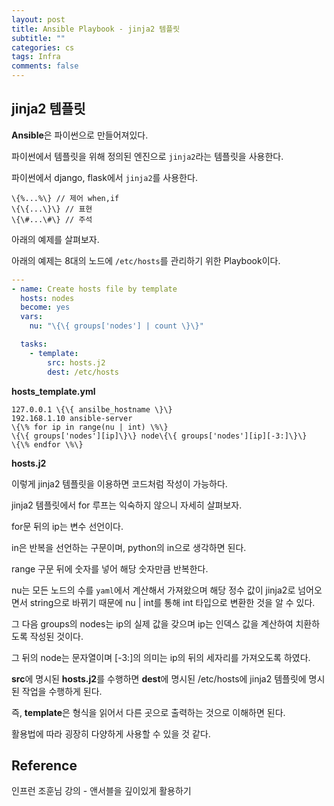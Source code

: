 ```yaml
---
layout: post
title: Ansible Playbook - jinja2 템플릿
subtitle: ""
categories: cs
tags: Infra
comments: false
---
```


## jinja2 템플릿

**Ansible**은 파이썬으로 만들어져있다.

파이썬에서 템플릿을 위해 정의된 엔진으로 `jinja2`라는 템플릿을 사용한다.

파이썬에서 django, flask에서 `jinja2`를 사용한다.

```jinja2
\{%...%\} // 제어 when,if
\{\{...\}\} // 표현
\{\#...\#\} // 주석
```

아래의 예제를 살펴보자.

아래의 예제는 8대의 노드에 `/etc/hosts`를 관리하기 위한 Playbook이다.

```yaml
---
- name: Create hosts file by template
  hosts: nodes
  become: yes
  vars:
    nu: "\{\{ groups['nodes'] | count \}\}"

  tasks:
    - template:
        src: hosts.j2
        dest: /etc/hosts
```

**hosts_template.yml**

```jinja2
127.0.0.1 \{\{ ansilbe_hostname \}\}
192.168.1.10 ansible-server
\{\% for ip in range(nu | int) \%\}
\{\{ groups['nodes'][ip]\}\} node\{\{ groups['nodes'][ip][-3:]\}\}
\{\% endfor \%\}
```

**hosts.j2**

이렇게 jinja2 템플릿을 이용하면 코드처럼 작성이 가능하다.

jinja2 템플릿에서 for 루프는 익숙하지 않으니 자세히 살펴보자.

for문 뒤의 ip는 변수 선언이다.

in은 반복을 선언하는 구문이며, python의 in으로 생각하면 된다.

range 구문 뒤에 숫자를 넣어 해당 숫자만큼 반복한다.

nu는 모든 노드의 수를 `yaml`에서 계산해서 가져왔으며 해당 정수 값이 jinja2로 넘어오면서 string으로 바뀌기 때문에 nu | int를 통해 int 타입으로 변환한 것을 알 수 있다.

그 다음 groups의 nodes는 ip의 실제 값을 갖으며 ip는 인덱스 값을 계산하여 치환하도록 작성된 것이다.

그 뒤의 node는 문자열이며 [-3:]의 의미는 ip의 뒤의 세자리를 가져오도록 하였다.

**src**에 명시된 **hosts.j2**를 수행하면 **dest**에 명시된 /etc/hosts에 jinja2 템플릿에 명시된 작업을 수행하게 된다.

즉, **template**은 형식을 읽어서 다른 곳으로 출력하는 것으로 이해하면 된다.

활용법에 따라 굉장히 다양하게 사용할 수 있을 것 같다.

## Reference

인프런 조훈님 강의 - 앤서블을 깊이있게 활용하기
